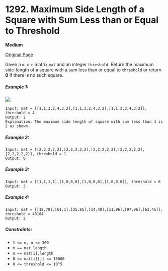 # 1292. Maximum Side Length of a Square with Sum Less than or Equal to Threshold

**Medium**

[Original Page](https://leetcode.com/problems/maximum-side-length-of-a-square-with-sum-less-than-or-equal-to-threshold/)

Given a `m x n` matrix `mat` and an integer `threshold`. Return the maximum side-length of a square with a sum less than or equal to `threshold` or return __0__ if there is no such square.

##### Example 1:
![](https://assets.leetcode.com/uploads/2019/12/05/e1.png)
```
Input: mat = [[1,1,3,2,4,3,2],[1,1,3,2,4,3,2],[1,1,3,2,4,3,2]], threshold = 4
Output: 2
Explanation: The maximum side length of square with sum less than 4 is 2 as shown.
```

##### Example 2:
```
Input: mat = [[2,2,2,2,2],[2,2,2,2,2],[2,2,2,2,2],[2,2,2,2,2],[2,2,2,2,2]], threshold = 1
Output: 0
```

##### Example 3:
```
Input: mat = [[1,1,1,1],[1,0,0,0],[1,0,0,0],[1,0,0,0]], threshold = 6
Output: 3
```

##### Example 4:
```
Input: mat = [[18,70],[61,1],[25,85],[14,40],[11,96],[97,96],[63,45]], threshold = 40184
Output: 2
```

##### Constraints:
- `1 <= m, n <= 300`
- `m == mat.length`
- `n == mat[i].length`
- `0 <= mat[i][j] <= 10000`
- `0 <= threshold <= 10^5`
